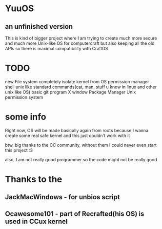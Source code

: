 # YuuOS
## an unfinished version
This is kind of bigger project where I am trying to create much more secure and much more Unix-like OS for computercraft
but also keeping all the old APIs so there is maximal compatibility with CraftOS

# TODO
new File system
completely isolate kernel from OS
permission manager
shell
unix like standard commands(cat, man, stuff u know in linux and other unix like OS)
basic git program
X window
Package Manager
Unix permission system

# some info
Right now, OS will be made basically again from roots because I wanna create some real safe kernel and this just couldn't work with it 

btw, big thanks to the CC community, without them I could never even start this project
:3

also, I am not really good programmer so the code might not be really good

# Thanks to the
## JackMacWindows - for unbios script
## Ocawesome101 - part of Recrafted(his OS) is used in CCux kernel